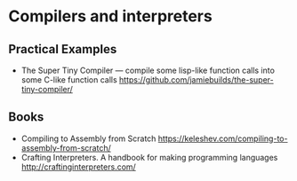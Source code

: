 # Compilers and interpreters

## Practical Examples

* The Super Tiny Compiler — compile some lisp-like function calls into some C-like function calls
  https://github.com/jamiebuilds/the-super-tiny-compiler/

## Books

* Compiling to Assembly from Scratch
  https://keleshev.com/compiling-to-assembly-from-scratch/
* Crafting Interpreters. A handbook for making programming languages
  http://craftinginterpreters.com/
